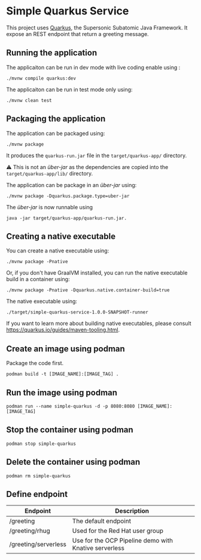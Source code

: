 # Simple Quarkus Service 

This project uses [Quarkus](https://quarkus.io/), the Supersonic Subatomic Java Framework. It expose an REST endpoint that return a greeting message.


## Running the application

The applicaiton can be run in dev mode with live coding enable using :
```
./mvnw compile quarkus:dev
```

The applicaiton can be run in test mode only using:
```
./mvnw clean test
```

## Packaging the application

The application can be packaged using:
```
./mvnw package
```
It produces the `quarkus-run.jar` file in the `target/quarkus-app/` directory.

:warning: This is not an _über-jar_ as the dependencies are copied into the `target/quarkus-app/lib/` directory.


The application can be package in an  _über-jar_ using:
```
./mvnw package -Dquarkus.package.type=uber-jar
```

The _über-jar_ is now runnable using 
```
java -jar target/quarkus-app/quarkus-run.jar.
```

## Creating a native executable

You can create a native executable using: 
```
./mvnw package -Pnative
```

Or, if you don't have GraalVM installed, you can run the native executable build in a container using: 
```
./mvnw package -Pnative -Dquarkus.native.container-build=true
```

The native executable using: 
```
./target/simple-quarkus-service-1.0.0-SNAPSHOT-runner
```

If you want to learn more about building native executables, please consult https://quarkus.io/guides/maven-tooling.html.


## Create an image using podman

Package the code first.

```
podman build -t [IMAGE_NAME]:[IMAGE_TAG] .
```

## Run the image using podman

```
podman run --name simple-quarkus -d -p 8080:8080 [IMAGE_NAME]:[IMAGE_TAG]
```

## Stop the container using podman
```
podman stop simple-quarkus
```

## Delete the container using podman
```
podman rm simple-quarkus
```



## Define endpoint

Endpoint | Description |  
---------|-------------|
/greeting | The default endpoint
/greeting/rhug | Used for the Red Hat user group
/greeting/serverless | Use for the OCP Pipeline demo with Knative serverless